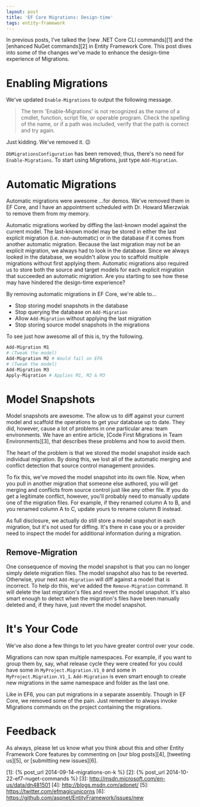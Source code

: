 ```yaml
---
layout: post
title: 'EF Core Migrations: Design-time'
tags: entity-framework
---
```


In previous posts, I've talked the [new .NET Core CLI commands][1] and the [enhanced NuGet commands][2] in Entity
Framework Core. This post dives into some of the changes we've made to enhance the design-time experience of Migrations.

Enabling Migrations
===================
We've updated `Enable-Migrations` to output the following message.

> The term 'Enable-Migrations' is not recognized as the name of a cmdlet, function, script file, or operable program.
> Check the spelling of the name, or if a path was included, verify that the path is correct and try again.

Just kidding. We've removed it. :wink:

`DbMigrationsConfiguration` has been removed; thus, there's no need for `Enable-Migrations`. To start using Migrations,
just type `Add-Migration`.

Automatic Migrations
====================
Automatic migrations were awesome ...for demos. We've removed them in EF Core, and I have an appointment scheduled with
Dr. Howard Mierzwiak to remove them from my memory.

Automatic migrations worked by diffing the last-known model against the current model. The last-known model may be
stored in either the last explicit migration (i.e. non-automatic) or in the database if it comes from another automatic
migration. Because the last migration may not be an explicit migration, we always had to look in the database. Since we
always looked in the database, we wouldn't allow you to scaffold multiple migrations without first applying them.
Automatic migrations also required us to store both the source and target models for each explicit migration that
succeeded an automatic migration. Are you starting to see how these may have hindered the design-time experience?

By removing automatic migrations in EF Core, we're able to...

* Stop storing model snapshots in the database
* Stop querying the database on `Add-Migration`
* Allow `Add-Migration` without applying the last migration
* Stop storing source model snapshots in the migrations

To see just how awesome all of this is, try the following.

```powershell
Add-Migration M1
# (Tweak the model)
Add-Migration M2 # Would fail on EF6
# (Tweak the model)
Add-Migration M3
Apply-Migration # Applies M1, M2 & M3
```

Model Snapshots
===============
Model snapshots are awesome. The allow us to diff against your current model and scaffold the operations to get your
database up to date. They did, however, cause a lot of problems in one particular area: team environments. We have an
entire article, [Code First Migrations in Team Environments][3], that describes these problems and how to avoid them.

The heart of the problem is that we stored the model snapshot inside each individual migration. By doing this, we lost
all of the automatic merging and conflict detection that source control management provides.

To fix this, we've moved the model snapshot into its own file. Now, when you pull in another migration that someone else
authored, you will get merging and conflicts from source control just like any other file. If you do get a legitimate
conflict, however, you'll probably need to manually update one of the migration files. For example, if they renamed
column A to B, and you renamed column A to C, update yours to rename column B instead.

As full disclosure, we actually do still store a model snapshot in each migration, but it's not used for diffing. It's
there in case you or a provider need to inspect the model for additional information during a migration.

Remove-Migration
----------------
One consequence of moving the model snapshot is that you can no longer simply delete migration files. The model snapshot
also has to be reverted. Otherwise, your next `Add-Migration` will diff against a model that is incorrect. To help do
this, we've added the `Remove-Migration` command. It will delete the last migration's files and revert the model
snapshot. It's also smart enough to detect when the migration's files have been manually deleted and, if they have, just
revert the model snapshot.

It's Your Code
==============
We've also done a few things to let you have greater control over your code.

Migrations can now span multiple namespaces. For example, if you want to group them by, say, what release cycle they
were created for you could have some in `MyProject.Migration.V1_0` and some in `MyProject.Migration.V1_1`.
`Add-Migration` is even smart enough to create new migrations in the same namespace and folder as the last one.

Like in EF6, you can put migrations in a separate assembly. Though in EF Core, we removed some of the pain. Just
remember to always invoke Migrations commands on the project containing the migrations.

Feedback
========
As always, please let us know what you think about this and other Entity Framework Core features by commenting on [our
blog posts][4], [tweeting us][5], or [submitting new issues][6].


  [1]: {% post_url 2014-09-14-migrations-on-k %}
  [2]: {% post_url 2014-10-22-ef7-nuget-commands %}
  [3]: http://msdn.microsoft.com/en-us/data/dn481501
  [4]: http://blogs.msdn.com/adonet/
  [5]: https://twitter.com/efmagicunicorns
  [6]: https://github.com/aspnet/EntityFramework/issues/new
